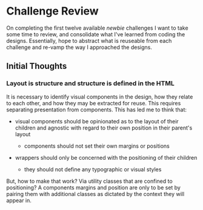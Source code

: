# Challenge Review

On completing the first twelve available _newbie_ challenges I want to take some
time to review, and consolidate what I've learned from coding the designs.
Essentially, hope to abstract what is reuseable from each challenge and re-vamp
the way I approached the designs.

## Initial Thoughts

### Layout is structure and structure is defined in the HTML

It is necessary to identify visual components in the design, how they relate to
each other, and how they may be extracted for reuse. This requires separating
presentation from components. This has led me to think that:

- visual components should be opinionated as to the layout of their children and
  agnostic with regard to their own position in their parent's layout

  - components should not set their own margins or positions

- wrappers should only be concerned with the positioning of their children
  - they should not define any typographic or visual styles

But, how to make that work? Via utility classes that are confined to
positioning? A components margins and position are only to be set by pairing
them with additional classes as dictated by the context they will appear in.

